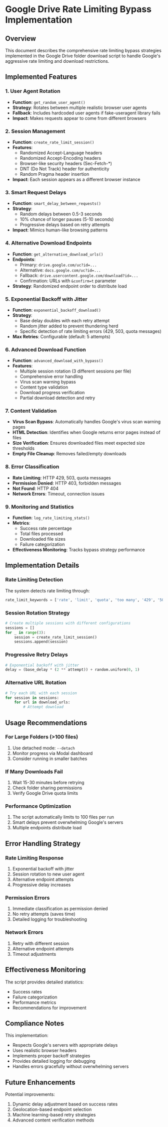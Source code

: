 # Google Drive Rate Limiting Bypass Implementation

## Overview
This document describes the comprehensive rate limiting bypass strategies implemented in the Google Drive folder download script to handle Google's aggressive rate limiting and download restrictions.

## Implemented Features

### 1. User Agent Rotation
- **Function**: `get_random_user_agent()`
- **Strategy**: Rotates between multiple realistic browser user agents
- **Fallback**: Includes hardcoded user agents if fake-useragent library fails
- **Impact**: Makes requests appear to come from different browsers

### 2. Session Management
- **Function**: `create_rate_limit_session()`
- **Features**:
  - Randomized Accept-Language headers
  - Randomized Accept-Encoding headers
  - Browser-like security headers (Sec-Fetch-*)
  - DNT (Do Not Track) header for authenticity
  - Random Pragma header insertion
- **Impact**: Each session appears as a different browser instance

### 3. Smart Request Delays
- **Function**: `smart_delay_between_requests()`
- **Strategy**: 
  - Random delays between 0.5-3 seconds
  - 10% chance of longer pauses (5-10 seconds)
  - Progressive delays based on retry attempts
- **Impact**: Mimics human-like browsing patterns

### 4. Alternative Download Endpoints
- **Function**: `get_alternative_download_urls()`
- **Endpoints**:
  - Primary: `drive.google.com/uc?id=...`
  - Alternative: `docs.google.com/uc?id=...`
  - Fallback: `drive.usercontent.google.com/download?id=...`
  - Confirmation: URLs with `&confirm=t` parameter
- **Strategy**: Randomized endpoint order to distribute load

### 5. Exponential Backoff with Jitter
- **Function**: `exponential_backoff_download()`
- **Strategy**:
  - Base delay doubles with each retry attempt
  - Random jitter added to prevent thundering herd
  - Specific detection of rate limiting errors (429, 503, quota messages)
- **Max Retries**: Configurable (default: 5 attempts)

### 6. Advanced Download Function
- **Function**: `advanced_download_with_bypass()`
- **Features**:
  - Multiple session rotation (3 different sessions per file)
  - Comprehensive error handling
  - Virus scan warning bypass
  - Content type validation
  - Download progress verification
  - Partial download detection and retry

### 7. Content Validation
- **Virus Scan Bypass**: Automatically handles Google's virus scan warning pages
- **HTML Detection**: Identifies when Google returns error pages instead of files
- **Size Verification**: Ensures downloaded files meet expected size thresholds
- **Empty File Cleanup**: Removes failed/empty downloads

### 8. Error Classification
- **Rate Limiting**: HTTP 429, 503, quota messages
- **Permission Denied**: HTTP 403, forbidden messages
- **Not Found**: HTTP 404
- **Network Errors**: Timeout, connection issues

### 9. Monitoring and Statistics
- **Function**: `log_rate_limiting_stats()`
- **Metrics**:
  - Success rate percentage
  - Total files processed
  - Downloaded file sizes
  - Failure categorization
- **Effectiveness Monitoring**: Tracks bypass strategy performance

## Implementation Details

### Rate Limiting Detection
The system detects rate limiting through:
```python
rate_limit_keywords = ['rate', 'limit', 'quota', 'too many', '429', '503']
```

### Session Rotation Strategy
```python
# Create multiple sessions with different configurations
sessions = []
for _ in range(3):
    session = create_rate_limit_session()
    sessions.append(session)
```

### Progressive Retry Delays
```python
# Exponential backoff with jitter
delay = (base_delay * (2 ** attempt)) + random.uniform(0, 1)
```

### Alternative URL Rotation
```python
# Try each URL with each session
for session in sessions:
    for url in download_urls:
        # Attempt download
```

## Usage Recommendations

### For Large Folders (>100 files)
1. Use detached mode: `--detach`
2. Monitor progress via Modal dashboard
3. Consider running in smaller batches

### If Many Downloads Fail
1. Wait 15-30 minutes before retrying
2. Check folder sharing permissions
3. Verify Google Drive quota limits

### Performance Optimization
1. The script automatically limits to 100 files per run
2. Smart delays prevent overwhelming Google's servers
3. Multiple endpoints distribute load

## Error Handling Strategy

### Rate Limiting Response
1. Exponential backoff with jitter
2. Session rotation to new user agent
3. Alternative endpoint attempts
4. Progressive delay increases

### Permission Errors
1. Immediate classification as permission denied
2. No retry attempts (saves time)
3. Detailed logging for troubleshooting

### Network Errors
1. Retry with different session
2. Alternative endpoint attempts
3. Timeout adjustments

## Effectiveness Monitoring

The script provides detailed statistics:
- Success rates
- Failure categorization
- Performance metrics
- Recommendations for improvement

## Compliance Notes

This implementation:
- Respects Google's servers with appropriate delays
- Uses realistic browser headers
- Implements proper backoff strategies
- Provides detailed logging for debugging
- Handles errors gracefully without overwhelming servers

## Future Enhancements

Potential improvements:
1. Dynamic delay adjustment based on success rates
2. Geolocation-based endpoint selection
3. Machine learning-based retry strategies
4. Advanced content verification methods

